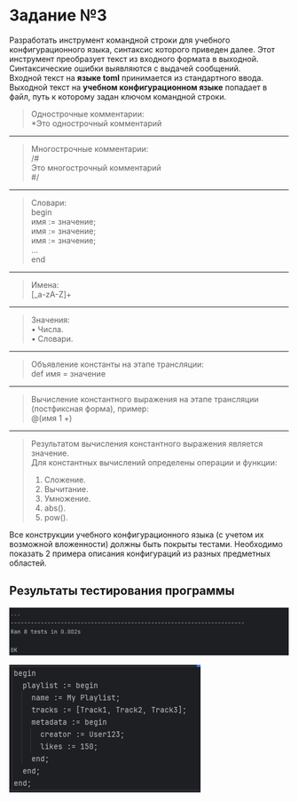 # Задание №3
Разработать инструмент командной строки для учебного конфигурационного
языка, синтаксис которого приведен далее. Этот инструмент преобразует текст из
входного формата в выходной. Синтаксические ошибки выявляются с выдачей
сообщений.  
Входной текст на **языке toml** принимается из стандартного ввода. Выходной
текст на **учебном конфигурационном языке** попадает в файл, путь к которому
задан ключом командной строки.

>Однострочные комментарии:  
*Это однострочный комментарий
---
>Многострочные комментарии:  
/#  
Это многострочный комментарий  
#/  
---
>Словари:  
begin  
 имя := значение;  
 имя := значение;  
 имя := значение;  
 ...  
end  
---
>Имена:  
[_a-zA-Z]+ 
---
>Значения:  
• Числа.  
• Словари.  
---
>Объявление константы на этапе трансляции:  
def имя = значение  
---
>Вычисление константного выражения на этапе трансляции (постфиксная форма), пример:  
@(имя 1 +)  
---
>Результатом вычисления константного выражения является значение.  
>Для константных вычислений определены операции и функции:
>1. Сложение.
>2. Вычитание.
>3. Умножение.
>4. abs().
>5. pow().  
   
Все конструкции учебного конфигурационного языка (с учетом их
возможной вложенности) должны быть покрыты тестами. Необходимо показать 2
примера описания конфигураций из разных предметных областей.

## Результаты тестирования программы  
![test.png](Screenshot_4.png)

![output.png](Screenshot_5.png)
